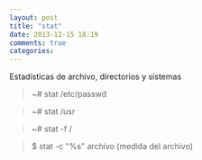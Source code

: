 ```yaml
---
layout: post
title: "stat"
date: 2013-12-15 18:19
comments: true
categories: 
---
```

Estadísticas de archivo, directorios y sistemas

>~# stat /etc/passwd

>~# stat /usr

>~# stat -f /

>$ stat -c "%s" archivo (medida del archivo)

